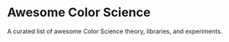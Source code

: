 # Awesome Color Science

A curated list of awesome Color Science theory, libraries, and experiments.



